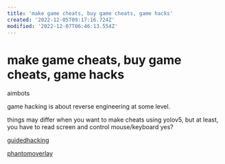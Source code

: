 ```yaml
---
title: 'make game cheats, buy game cheats, game hacks'
created: '2022-12-05T09:17:16.724Z'
modified: '2022-12-07T06:46:13.554Z'
---
```


# make game cheats, buy game cheats, game hacks

aimbots

game hacking is about reverse engineering at some level.

things may differ when you want to make cheats using yolov5, but at least, you have to read screen and control mouse/keyboard yes?

[guidedhacking](https://guidedhacking.com/)

[phantomoverlay](https://www.phantomoverlay.io/store/)
